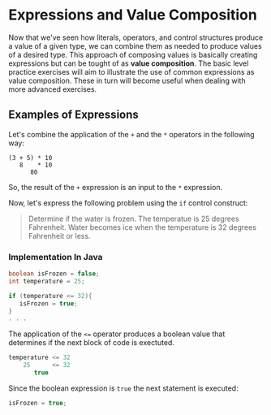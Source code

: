 
# Expressions and Value Composition 

Now that we've seen how literals, operators, and control structures produce a value of a given type, we can combine them as needed to produce values of a desired type.  This approach of composing values is basically creating expressions but can be tought of as **value composition**.  The basic level practice exercises will aim to illustrate the use of common expressions as value composition.  These in turn will become useful when dealing with more advanced exercises.

## Examples of Expressions

Let's combine the application of the `+` and the `*` operators in the following way:

```
(3 + 5) * 10 
   8    * 10
      80
```

So, the result of the `+` expression is an input to the `*` expression.

Now, let's express the following problem using the `if` control construct:

> Determine if the water is frozen.  The temperatue is 25 degrees Fahrenheit.  Water becomes ice when the temperature is 32 degrees Fahrenheit or less.

### Implementation In Java
```java
boolean isFrozen = false;
int temperature = 25;

if (temperature <= 32){
   isFrozen = true; 
}
. . .
```

The application of the `<=` operator produces a boolean value that determines if the next block of code is exectuted.

```java
temperature <= 32  
    25      <= 32
       true
```

Since the boolean expression is `true` the next statement is executed:

```java
isFrozen = true;
```
 